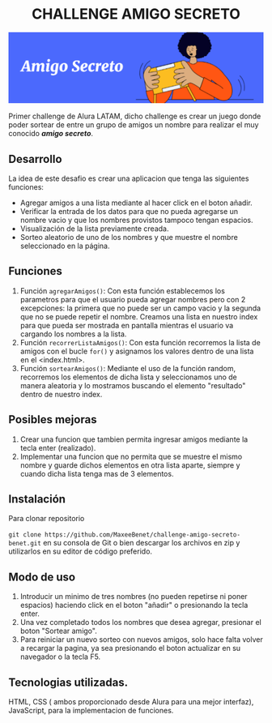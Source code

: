 <h1 align="center">
  CHALLENGE AMIGO SECRETO
</h1>

![imagen](https://github.com/MaxeeBenet/challenge-amigo-secreto-benet/blob/main/assets/Screenshot%202025-01-23%20110115.png)

Primer challenge de Alura LATAM, dicho challenge es crear un juego donde poder sortear de entre un grupo de amigos un nombre para realizar el muy conocido ***amigo secreto***.

## Desarrollo

La idea de este desafio es crear una aplicacion que tenga las siguientes funciones: 
- Agregar amigos a una lista mediante al hacer click en el boton añadir.
- Verificar la entrada de los datos para que no pueda agregarse un nombre vacio y que los nombres provistos tampoco tengan espacios.
- Visualización de la lista previamente creada.
- Sorteo aleatorio de uno de los nombres y que muestre el nombre seleccionado en la página.

## Funciones

1. Función ``agregarAmigos()``: Con esta función establecemos los parametros para que el usuario pueda agregar nombres pero con 2 excepciones: la primera que no puede ser un campo vacio y la segunda que no se puede repetir el nombre. Creamos una lista en nuestro index para que pueda ser mostrada en pantalla mientras el usuario va cargando los nombres a la lista.
2. Función ``recorrerListaAmigos()``: Con esta función recorremos la lista de amigos con el bucle ``for()`` y asignamos los valores dentro de una lista en el <index.html>.
3. Función ``sortearAmigos()``: Mediante el uso de la función random, recorremos los elementos de dicha lista y seleccionamos uno de manera aleatoria y lo mostramos buscando el elemento "resultado" dentro de nuestro index.

## Posibles mejoras

1. Crear una funcion que tambien permita ingresar amigos mediante la tecla enter (realizado).
2. Implementar una funcion que no permita que se muestre el mismo nombre y guarde dichos elementos en otra lista aparte, siempre y cuando dicha lista tenga mas de 3 elementos.

## Instalación

Para clonar repositorio

``` git clone https://github.com/MaxeeBenet/challenge-amigo-secreto-benet.git ``` en su consola de Git o bien descargar los archivos en zip y utilizarlos en su editor de código preferido.

## Modo de uso

1. Introducir un minimo de tres nombres (no pueden repetirse ni poner espacios) haciendo click en el boton "añadir" o presionando la tecla enter.
2. Una vez completado todos los nombres que desea agregar, presionar el boton "Sortear amigo".
3. Para reiniciar un nuevo sorteo con nuevos amigos, solo hace falta volver a recargar la pagina, ya sea presionando el boton actualizar en su navegador o la tecla F5.

## Tecnologias utilizadas.

HTML, CSS ( ambos proporcionado desde Alura para una mejor interfaz), JavaScript, para la implementacion de funciones.
